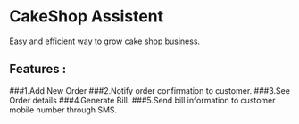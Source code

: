 # CakeShop Assistent
Easy and efficient way to grow cake shop business.

## Features :
###1.Add New Order
###2.Notify order confirmation to customer.
###3.See Order details
###4.Generate Bill.
###5.Send bill information to customer mobile number through SMS.
